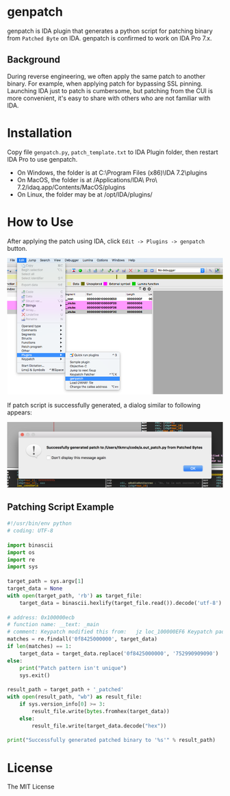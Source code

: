 # genpatch
genpatch is IDA plugin that generates a python script for patching binary from `Patched Byte` on IDA.
genpatch is confirmed to work on IDA Pro 7.x.

## Background
During reverse engineering, we often apply the same patch to another binary. For example, when applying patch for bypassing SSL pinning. Launching IDA just to patch is cumbersome, but patching from the CUI is more convenient, it's easy to share with others who are not familiar with IDA.

# Installation
Copy file `genpatch.py`, `patch_template.txt` to IDA Plugin folder, then restart IDA Pro to use genpatch.

- On Windows, the folder is at C:\Program Files (x86)\IDA 7.2\plugins
- On MacOS, the folder is at /Applications/IDA\ Pro\ 7.2/idaq.app/Contents/MacOS/plugins
- On Linux, the folder may be at /opt/IDA/plugins/

# How to Use
After applying the patch using IDA, click `Edit -> Plugins -> genpatch` button.

![usage](./screenshots/usage.png)

If patch script is successfully generated, a dialog similar to following appears:

![dialog](./screenshots/dialog.png)

## Patching Script Example

```python
#!/usr/bin/env python
# coding: UTF-8

import binascii
import os
import re
import sys

target_path = sys.argv[1]
target_data = None
with open(target_path, 'rb') as target_file:
    target_data = binascii.hexlify(target_file.read()).decode('utf-8')

# address: 0x100000ecb
# function name: __text: _main
# comment: Keypatch modified this from:   jz loc_100000EF6 Keypatch padded NOP to next boundary: 4 bytes
matches = re.findall('0f8425000000', target_data)
if len(matches) == 1:
    target_data = target_data.replace('0f8425000000', '752990909090')
else:
    print("Patch pattern isn't unique")
    sys.exit()

result_path = target_path + '_patched'
with open(result_path, "wb") as result_file:
    if sys.version_info[0] >= 3:
        result_file.write(bytes.fromhex(target_data))
    else:
        result_file.write(target_data.decode("hex"))

print("Successfully generated patched binary to '%s'" % result_path)
```

# License
The MIT License
